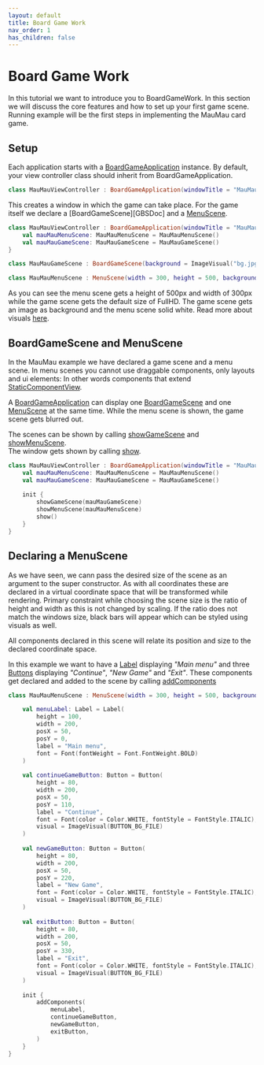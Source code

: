 ```yaml
---
layout: default
title: Board Game Work
nav_order: 1
has_children: false
---
```


[BGADoc]: https://tudo-aqua.github.io/bgw/kotlin-docs/bgw-core/tools.aqua.bgw.core/-board-game-application/index.html
[BGA#showGameSceneDoc]: https://tudo-aqua.github.io/bgw/kotlin-docs/bgw-core/tools.aqua.bgw.core/-board-game-application/show-game-scene.html
[BGA#showMenuSceneDoc]: https://tudo-aqua.github.io/bgw/kotlin-docs/bgw-core/tools.aqua.bgw.core/-board-game-application/show-menu-scene.html
[BGA#showDoc]: https://tudo-aqua.github.io/bgw/kotlin-docs/bgw-core/tools.aqua.bgw.core/-board-game-application/show.html
[BGSDoc]: https://tudo-aqua.github.io/bgw/kotlin-docs/bgw-core/tools.aqua.bgw.core/-board-game-scene/index.html
[MSDoc]: https://tudo-aqua.github.io/bgw/kotlin-docs/bgw-core/tools.aqua.bgw.core/-menu-scene/index.html
[Scene#addComponents]: https://tudo-aqua.github.io/bgw/kotlin-docs/bgw-core/tools.aqua.bgw.core/-scene/add-components.html
[StaticComponentViewDoc]: https://tudo-aqua.github.io/bgw/kotlin-docs/bgw-core/tools.aqua.bgw.components/-static-component-view/index.html
[LabelDoc]: https://tudo-aqua.github.io/bgw/kotlin-docs/bgw-core/tools.aqua.bgw.components.uicomponents/-label/index.html
[ButtonDoc]: https://tudo-aqua.github.io/bgw/kotlin-docs/bgw-core/tools.aqua.bgw.components.uicomponents/-button/index.html

[visualsTutorial]: https://tudo-aqua.github.io/bgw/concepts/visual/visual.html

# Board Game Work

In this tutorial we want to introduce you to BoardGameWork.
In this section we will discuss the core features and how to set up your first game scene.
Running example will be the first steps in implementing the MauMau card game.

## Setup

Each application starts with a [BoardGameApplication][BGADoc] instance. 
By default, your view controller class should inherit from BoardGameApplication.

````kotlin
class MauMauViewController : BoardGameApplication(windowTitle = "MauMau")
````

This creates a window in which the game can take place.
For the game itself we declare a [BoardGameScene][GBSDoc] and a [MenuScene][MSDoc].

````kotlin
class MauMauViewController : BoardGameApplication(windowTitle = "MauMau") {
    val mauMauMenuScene: MauMauMenuScene = MauMauMenuScene()
    val mauMauGameScene: MauMauGameScene = MauMauGameScene()
}
````
````kotlin
class MauMauGameScene : BoardGameScene(background = ImageVisual("bg.jpg"))
````
````kotlin
class MauMauMenuScene : MenuScene(width = 300, height = 500, background = ColorVisual(Color.WHITE))
````

As you can see the menu scene gets a height of 500px and width of 300px while the game scene gets the default size of FullHD.
The game scene gets an image as background and the menu scene solid white. Read more about visuals [here][visualsTutorial].

## BoardGameScene and MenuScene

In the MauMau example we have declared a game scene and a menu scene. 
In menu scenes you cannot use draggable components, only layouts and ui elements: In other words components that extend [StaticComponentView][StaticComponentViewDoc].

A [BoardGameApplication][BGADoc] can display one [BoardGameScene][BGSDoc] and one [MenuScene][MSDoc] at the same time. 
While the menu scene is shown, the game scene gets blurred out.

The scenes can be shown by calling [showGameScene][BGA#showGameSceneDoc] and [showMenuScene][BGA#showMenuSceneDoc]. <br>
The window gets shown by calling [show][BGA#showDoc].

````kotlin
class MauMauViewController : BoardGameApplication(windowTitle = "MauMau") {	
    val mauMauMenuScene: MauMauMenuScene = MauMauMenuScene()
    val mauMauGameScene: MauMauGameScene = MauMauGameScene()
    
    init {
        showGameScene(mauMauGameScene)
        showMenuScene(mauMauMenuScene)
        show()
    }
}
````

## Declaring a MenuScene

As we have seen, we cann pass the desired size of the scene as an argument to the super constructor.
As with all coordinates these are declared in a virtual coordinate space that will be transformed while rendering.
Primary constraint while choosing the scene size is the ratio of height and width as this is not changed by scaling.
If the ratio does not match the windows size, black bars will appear which can be styled using visuals as well.

All components declared in this scene will relate its position and size to the declared coordinate space.

In this example we want to have a [Label][LabelDoc] displaying *"Main menu"* and three [Buttons][ButtonDoc] displaying *"Continue"*, *"New Game"* and *"Exit"*.
These components get declared and added to the scene by calling [addComponents][Scene#addComponents]

````kotlin
class MauMauMenuScene : MenuScene(width = 300, height = 500, background = ColorVisual(Color.WHITE)) {

    val menuLabel: Label = Label(
        height = 100,
        width = 200,
        posX = 50,
        posY = 0,
        label = "Main menu",
        font = Font(fontWeight = Font.FontWeight.BOLD)
    )
	
    val continueGameButton: Button = Button(
        height = 80,
        width = 200,
        posX = 50,
        posY = 110,
        label = "Continue",
        font = Font(color = Color.WHITE, fontStyle = FontStyle.ITALIC),
        visual = ImageVisual(BUTTON_BG_FILE)
    )
    
    val newGameButton: Button = Button(
        height = 80,
        width = 200,
        posX = 50,
        posY = 220,
        label = "New Game",
        font = Font(color = Color.WHITE, fontStyle = FontStyle.ITALIC),
        visual = ImageVisual(BUTTON_BG_FILE)
    )
    
    val exitButton: Button = Button(
        height = 80,
        width = 200,
        posX = 50,
        posY = 330,
        label = "Exit",
        font = Font(color = Color.WHITE, fontStyle = FontStyle.ITALIC),
        visual = ImageVisual(BUTTON_BG_FILE)
    )
    
    init {
        addComponents(
            menuLabel,
            continueGameButton,
            newGameButton,
            exitButton,
        )
    }
}
````